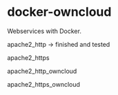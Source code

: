 docker-owncloud
===============

Webservices with Docker.

apache2_http -> finished and tested

apache2_https

apache2_http_owncloud

apache2_https_owncloud
